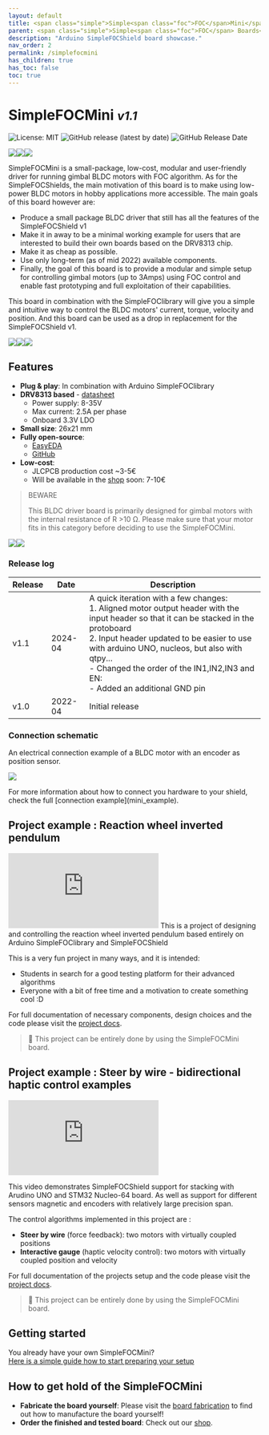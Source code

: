 ```yaml
---
layout: default
title: <span class="simple">Simple<span class="foc">FOC</span>Mini</span>
parent: <span class="simple">Simple<span class="foc">FOC</span> Boards</span>
description: "Arduino SimpleFOCShield board showcase."
nav_order: 2
permalink: /simplefocmini
has_children: true
has_toc: false
toc: true
---
```



# <span class="simple">Simple<span class="foc">FOC</span>Mini</span>  <small><i>v1.1</i></small>


![License: MIT](https://img.shields.io/badge/License-MIT-yellow.svg?color=blue)
![GitHub release (latest by date)](https://img.shields.io/github/v/release/simplefoc/simplefocmini)
![GitHub Release Date](https://img.shields.io/github/release-date/simplefoc/simplefocmini?color=blue)

<img src="https://raw.githubusercontent.com/simplefoc/SimpleFOCMini/main/images/side.png" class="width20"/><img src="https://raw.githubusercontent.com/simplefoc/SimpleFOCMini/main/images/top.png" class="width20"/><img src="https://raw.githubusercontent.com/simplefoc/SimpleFOCMini/main/images/bottom.png" class="width20"/>

<span class="simple">Simple<span class="foc">FOC</span>Mini</span> is a small-package, low-cost, modular and user-friendly driver for running gimbal BLDC motors with FOC algorithm. As for the <span class="simple">Simple<span class="foc">FOC</span>Shields</span>, the main motivation of this board is to make using low-power BLDC motors in hobby applications more accessible.
The main goals of this board however are:

- Produce a small package BLDC driver that still has all the features of the <span class="simple">Simple<span class="foc">FOC</span>Shield </span>v1
- Make it in away to be a minimal working example for users that are interested to build their own boards based on the DRV8313 chip.
- Make it as cheap as possible.
- Use only long-term (as of mid 2022) available components.
- Finally, the goal of this board is to provide a modular and simple setup for controlling gimbal motors (up to 3Amps) using FOC control and enable fast prototyping and full exploitation of their capabilities.

This board in combination with the <span class="simple">Simple<span class="foc">FOC</span>library</span> will give you a simple and intuitive way to control the BLDC motors' current, torque, velocity and position. And this board can be used as a drop in replacement for the <span class="simple">Simple<span class="foc">FOC</span>Shield</span> v1.



<img  src="https://simplefoc.com/assets/img/miniv11_exploded.jpg"  class="width20"/><img  src="https://simplefoc.com/assets/img/miniv11_front.jpg"  class="width20"/><img  src="https://simplefoc.com/assets/img/miniv11_back.jpg"  class="width20"/>


## Features
- **Plug & play**: In combination with Arduino <span class="simple">Simple<span class="foc">FOC</span>library</span>
- **DRV8313 based** - [datasheet](https://www.ti.com/lit/ds/symlink/drv8313.pdf?ts=1650461862269&ref_url=https%253A%252F%252Fwww.google.com%252F)
  - Power supply: 8-35V
  - Max current: 2.5A per phase
  - Onboard 3.3V LDO
- **Small size**: 26x21 mm
- **Fully open-source**:
  - [EasyEDA](https://easyeda.com/the.skuric/simplefocmini)
  - [GitHub](https://github.com/simplefoc/SimpleFOCMini) 
- **Low-cost**: 
   - JLCPCB production cost ~3-5€
   - Will be available in the [shop](https://www.simplefoc.com/shop) soon: 7-10€ 



<blockquote class="warning"> 
<p class="heading">BEWARE</p>
This BLDC driver board is primarily designed for gimbal motors with the internal resistance of R >10 Ω. Please make sure that your motor fits in this category before deciding to use the <span class="simple">Simple<span class="foc">FOC</span>Mini</span>.
</blockquote>

<img src="https://simplefoc.com/assets/img/shield_vs_mini.jpg" class="img300"><img src="https://user-images.githubusercontent.com/36178713/164240473-5abd7453-9d38-4f25-9195-378c39180054.jpg" class="img300">

### Release log

Release | Date | Description
--- | --- | ---
v1.1 | 2024-04 | A quick iteration with a few changes:<br> 1. Aligned motor output header with the input header so that it can be stacked in the protoboard<br>2. Input header updated to be easier to use with arduino UNO, nucleos, but also with qtpy...<br> - Changed the order of the IN1,IN2,IN3 and EN:<br> - Added an additional GND pin <br>
v1.0 | 2022-04 | Initial release

### Connection schematic
An electrical connection example of a BLDC motor with an encoder as position sensor. 
<p><img src="extras/Images/connection_mini.jpg" class="width60"></p>
For more information about how to connect you hardware to your shield, check the full [connection example](mini_example).

## Project example : Reaction wheel inverted pendulum
<iframe class="youtube"  src="https://www.youtube.com/embed/Ih-izQyXJCI" frameborder="0" allow="accelerometer; autoplay; encrypted-media; gyroscope; picture-in-picture" allowfullscreen></iframe>
This is a project of designing and controlling the reaction wheel inverted pendulum based entirely on Arduino <span class="simple">Simple<span class="foc">FOC</span>library</span> and <span class="simple">Simple<span class="foc">FOC</span>Shield</span>

This is a very fun project in many ways, and it is intended:
- Students in search for a good testing platform for their advanced algorithms
- Everyone with a bit of free time and a motivation to create something cool :D

For full documentation of necessary components, design choices and the code please visit the [project docs](simplefoc_pendulum).

<blockquote class="info"> <p class="heading">📢 
This project can be entirely done by using the  <span class="simple">Simple<span class="foc">FOC</span>Mini</span> board. </p>
</blockquote>

## Project example : Steer by wire - bidirectional haptic control examples 
<iframe class="youtube" src="https://www.youtube.com/embed/xTlv1rPEqv4" frameborder="0" allow="accelerometer; autoplay; encrypted-media; gyroscope; picture-in-picture" allowfullscreen></iframe>

This video demonstrates <span class="simple">Simple<span class="foc">FOC</span>Shield</span> support for stacking with Arudino UNO and STM32 Nucleo-64 board. As well as support for different sensors magnetic and encoders with relatively large precision span.

The control algorithms implemented in this project are :
- **Steer by wire** (force feedback): two motors with virtually coupled positions
- **Interactive gauge** (haptic velocity control): two motors with virtually coupled position and velocity


For full documentation of the projects setup and the code please visit the [project docs](haptics_examples).

<blockquote class="info"> <p class="heading">📢 
This project can be entirely done by using the  <span class="simple">Simple<span class="foc">FOC</span>Mini</span> board. </p>
</blockquote>

## Getting started

You already have your own <span class="simple">Simple<span class="foc">FOC</span>Mini</span>? <br>
[Here is a simple guide how to start preparing your setup](mini_getting_started)



## How to get hold of the <span class="simple">Simple<span class="foc">FOC</span>Mini</span> 
- **Fabricate the board yourself**:  Please visit the [board fabrication](mini_fabrication) to find out how to manufacture the board yourself!<br>
- **Order the finished and tested board**:  Check out our [shop](https://simplefoc.com/shop).

